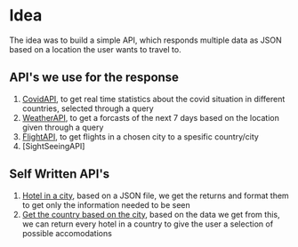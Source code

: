 # Idea

The idea was to build a simple API, which responds multiple data as JSON based on a location the user wants to travel to.

## API's we use for the response

1. [CovidAPI](covidAPI.md), to get real time statistics about the covid situation in different countries, selected through a query
2. [WeatherAPI](weatherAPI.md), to get a forcasts of the next 7 days based on the location given through a query
3. [FlightAPI](flightAPI.md), to get flights in a chosen city to a spesific country/city
4. [SightSeeingAPI]

## Self Written API's

1. [Hotel in a city](hotelJSON.md), based on a JSON file, we get the returns and format them to get only the information needed to be seen
2. [Get the country based on the city](citiesOfCountries.md), based on the data we get from this, we can return every hotel in a country to give the user a selection of possible accomodations
